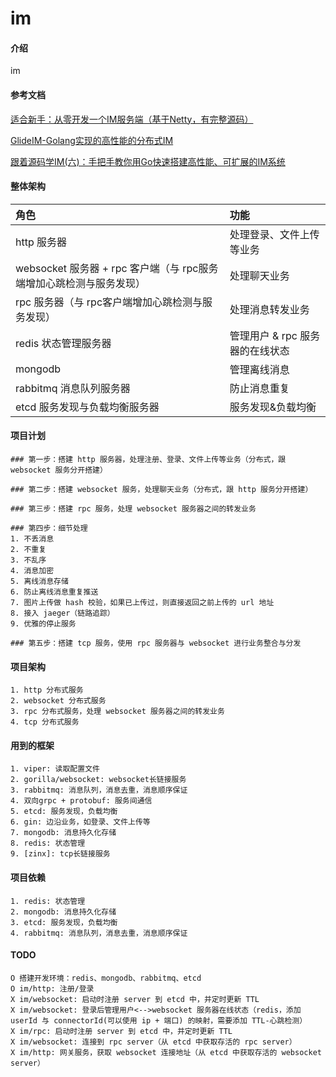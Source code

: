 # im

#### 介绍
im

#### 参考文档
[适合新手：从零开发一个IM服务端（基于Netty，有完整源码）](https://zhuanlan.zhihu.com/p/85758575)  

[GlideIM-Golang实现的高性能的分布式IM
](https://dengzii.com/go/5467dc73.html)  

[跟着源码学IM(六)：手把手教你用Go快速搭建高性能、可扩展的IM系统](http://www.52im.net/thread-2988-1-1.html)


#### 整体架构
| 角色                                           | 功能                  |
|:---------------------------------------------|:--------------------|
| http 服务器                                     | 处理登录、文件上传等业务        |
| websocket 服务器 + rpc 客户端（与 rpc服务端增加心跳检测与服务发现） | 处理聊天业务              |
| rpc 服务器（与 rpc客户端增加心跳检测与服务发现）                 | 处理消息转发业务            |
| redis 状态管理服务器                                | 管理用户 & rpc 服务器的在线状态 |
| mongodb                                      | 管理离线消息              |
| rabbitmq 消息队列服务器                             | 防止消息重复              |
| etcd 服务发现与负载均衡服务器                            | 服务发现&负载均衡           |


#### 项目计划

```text
### 第一步：搭建 http 服务器，处理注册、登录、文件上传等业务（分布式，跟 websocket 服务分开搭建）

### 第二步：搭建 websocket 服务，处理聊天业务（分布式，跟 http 服务分开搭建）

### 第三步：搭建 rpc 服务，处理 websocket 服务器之间的转发业务

### 第四步：细节处理
1. 不丢消息
2. 不重复
3. 不乱序
4. 消息加密
5. 离线消息存储
6. 防止离线消息重复推送
7. 图片上传做 hash 校验，如果已上传过，则直接返回之前上传的 url 地址
8. 接入 jaeger（链路追踪）
9. 优雅的停止服务

### 第五步：搭建 tcp 服务，使用 rpc 服务器与 websocket 进行业务整合与分发
```

#### 项目架构

```text
1. http 分布式服务
2. websocket 分布式服务
3. rpc 分布式服务，处理 websocket 服务器之间的转发业务
4. tcp 分布式服务
```

#### 用到的框架

```text
1. viper: 读取配置文件
2. gorilla/websocket: websocket长链接服务
3. rabbitmq: 消息队列，消息去重，消息顺序保证
4. 双向grpc + protobuf: 服务间通信
5. etcd: 服务发现，负载均衡
6. gin: 边沿业务，如登录、文件上传等
7. mongodb: 消息持久化存储
8. redis: 状态管理
9. [zinx]: tcp长链接服务
```

#### 项目依赖

```text
1. redis: 状态管理
2. mongodb: 消息持久化存储
3. etcd: 服务发现，负载均衡
4. rabbitmq: 消息队列，消息去重，消息顺序保证
```

#### TODO

```text
O 搭建开发环境：redis、mongodb、rabbitmq、etcd
O im/http: 注册/登录
X im/websocket: 启动时注册 server 到 etcd 中，并定时更新 TTL
X im/websocket: 登录后管理用户<-->websocket 服务器在线状态（redis，添加 userId 与 connectorId(可以使用 ip + 端口) 的映射，需要添加 TTL-心跳检测）
X im/rpc: 启动时注册 server 到 etcd 中，并定时更新 TTL
X im/websocket: 连接到 rpc server（从 etcd 中获取存活的 rpc server）
X im/http: 网关服务，获取 websocket 连接地址（从 etcd 中获取存活的 websocket server）
```